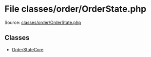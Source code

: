 File classes/order/OrderState.php
=========

Source: [classes/order/OrderState.php](https://github.com/PrestaShop/PrestaShop/blob/1.6.0.6/classes/order/OrderState.php)


Classes
-------

* [OrderStateCore](class.OrderStateCore.md)

